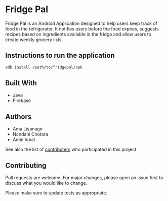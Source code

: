 # Fridge Pal

Fridge Pal is an Android Application designed to help users keep track of food in the refrigerator. It notifies users before the food expires, suggests recipes based on ingredients available in the fridge and allow users to create weekly grocery lists.

## Instructions to run the application


```bash
adb install /path/to/fridgepal/apk
```
## Built With
* Java
* Firebase

## Authors
* Ama Liyanage
* Nandani Chotara
* Amin Iqbal

See also the list of [contributers](https://github.com/fridge-pal/fridge-pal-android/graphs/contributors) who participated in this project.

## Contributing
Pull requests are welcome. For major changes, please open an issue first to discuss what you would like to change.

Please make sure to update tests as appropriate.
